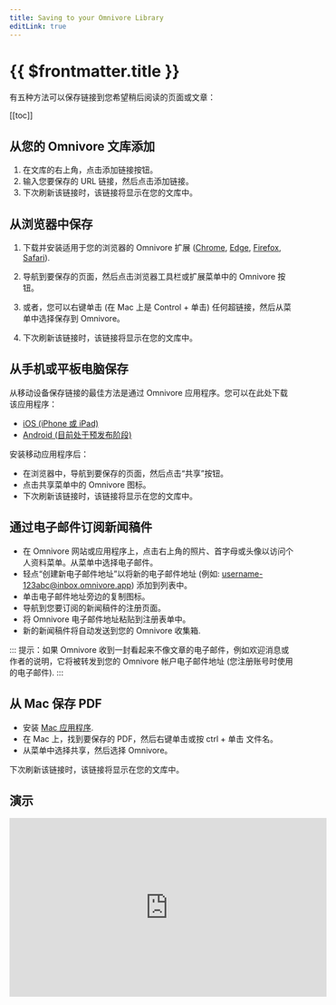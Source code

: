 ```yaml
---
title: Saving to your Omnivore Library
editLink: true
---
```


# {{ $frontmatter.title }}

有五种方法可以保存链接到您希望稍后阅读的页面或文章：

[[toc]]

## 从您的 Omnivore 文库添加

1. 在文库的右上角，点击添加链接按钮。
2. 输入您要保存的 URL 链接，然后点击添加链接。
3. 下次刷新该链接时，该链接将显示在您的文库中。

## 从浏览器中保存

1. 下载并安装适用于您的浏览器的 Omnivore 扩展 ([Chrome](https://omnivore.app/install/chrome), [Edge](https://omnivore.app/install/edge), [Firefox](https://omnivore.app/install/firefox), [Safari](https://omnivore.app/install/safari)).

2. 导航到要保存的页面，然后点击浏览器工具栏或扩展菜单中的 Omnivore 按钮。
3. 或者，您可以右键单击 (在 Mac 上是 Control + 单击) 任何超链接，然后从菜单中选择保存到 Omnivore。
4. 下次刷新该链接时，该链接将显示在您的文库中。

## 从手机或平板电脑保存

从移动设备保存链接的最佳方法是通过 Omnivore 应用程序。您可以在此处下载该应用程序：

- [iOS (iPhone 或 iPad)](https://omnivore.app/install/ios)
- [Android (目前处于预发布阶段)](https://omnivore.app/install/android)

安装移动应用程序后：

- 在浏览器中，导航到要保存的页面，然后点击“共享”按钮。
- 点击共享菜单中的 Omnivore 图标。
- 下次刷新该链接时，该链接将显示在您的文库中。

## 通过电子邮件订阅新闻稿件

- 在 Omnivore 网站或应用程序上，点击右上角的照片、首字母或头像以访问个人资料菜单。从菜单中选择电子邮件。
- 轻点“创建新电子邮件地址”以将新的电子邮件地址 (例如: username-123abc@inbox.omnivore.app) 添加到列表中。
- 单击电子邮件地址旁边的复制图标。
- 导航到您要订阅的新闻稿件的注册页面。
- 将 Omnivore 电子邮件地址粘贴到注册表单中。
- 新的新闻稿件将自动发送到您的 Omnivore 收集箱.

::: 提示：如果 Omnivore 收到一封看起来不像文章的电子邮件，例如欢迎消息或作者的说明，它将被转发到您的 Omnivore 帐户电子邮件地址 (您注册账号时使用的电子邮件).
:::

## 从 Mac 保存 PDF

- 安装 [Mac 应用程序](https://omnivore.app/install/mac).
- 在 Mac 上，找到要保存的 PDF，然后右键单击或按 ctrl + 单击 文件名。
- 从菜单中选择共享，然后选择 Omnivore。

下次刷新该链接时，该链接将显示在您的文库中。

## 演示

<iframe width="560" height="315" src="https://www.youtube.com/embed/HfQxQPT5-tU" title="YouTube video player" frameborder="0" allow="accelerometer; autoplay; clipboard-write; encrypted-media; gyroscope; picture-in-picture; web-share" allowfullscreen></iframe>
